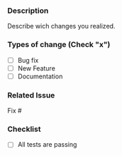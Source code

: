 <!--Antes de enviar este PR certifique-se de ter lido o documento CONTRIBUTING(CONTRIBUTING.md). Preencha o que é pedido a seguir e exclua ou acrescente trechos conforme necessário.)-->

### Description
Describe wich changes you realized.

### Types of change (Check "x")
- [ ] Bug fix
- [ ] New Feature
- [ ] Documentation

### Related Issue
Fix #<issue number>

### Checklist
- [ ] All tests are passing
